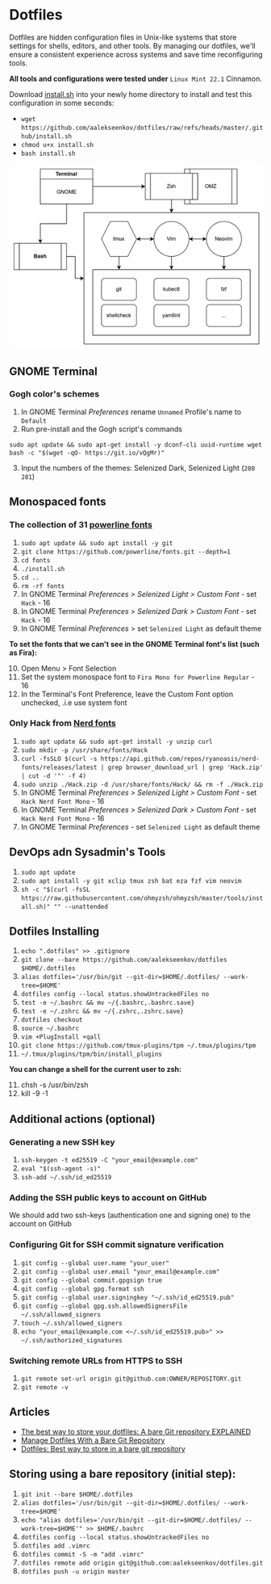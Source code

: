 # Dotfiles

Dotfiles are hidden configuration files in Unix-like systems that store settings for shells, editors, and other tools. By managing our dotfiles, we'll ensure a consistent experience across systems and save time reconfiguring tools.

**All tools and configurations were tested under** `Linux Mint 22.1` Cinnamon.

Download [install.sh](https://github.com/aalekseenkov/dotfiles/blob/master/.github/install.sh) into your newly home directory to install and test this configuration in some seconds:
- `wget https://github.com/aalekseenkov/dotfiles/raw/refs/heads/master/.github/install.sh`
- `chmod u+x install.sh`
- `bash install.sh`

![Dotfiles](./dotfiles.png)

## GNOME Terminal

### Gogh color's schemes

1. In GNOME Terminal *Preferences* rename `Unnamed` Profile's name to `Default`
2. Run pre-install and the Gogh script's commands
```
sudo apt update && sudo apt-get install -y dconf-cli uuid-runtime wget
bash -c "$(wget -qO- https://git.io/vQgMr)"
```
3. Input the numbers of the themes: Selenized Dark, Selenized Light (`280 281`)

## Monospaced fonts

### The collection of 31 [powerline fonts](https://github.com/powerline/fonts/blob/master/README.rst)

1. ```sudo apt update && sudo apt install -y git```
2. ```git clone https://github.com/powerline/fonts.git --depth=1```
3. ```cd fonts```
4. ```./install.sh```
5. ```cd ..```
6. ```rm -rf fonts```
7. In GNOME Terminal *Preferences > Selenized Light > Custom Font* - set `Hack` - 16
8. In GNOME Terminal *Preferences > Selenized Dark > Custom Font* - set `Hack` - 16
9. In GNOME Terminal *Preferences* > set `Selenized Light` as default theme

**To set the fonts that we can't see in the GNOME Terminal font's list (such as Fira):**

10. Open Menu > Font Selection
11. Set the system monospace font to `Fira Mono for Powerline Regular` - 16
12. In the Terminal's Font Preference, leave the Custom Font option unchecked, .i.e use system font

### Only Hack from [Nerd fonts](https://www.nerdfonts.com/)

1. ```sudo apt update && sudo apt-get install -y unzip curl```
2. ```sudo mkdir -p /usr/share/fonts/Hack```
3. ```curl -fsSLO $(curl -s https://api.github.com/repos/ryanoasis/nerd-fonts/releases/latest | grep browser_download_url | grep 'Hack.zip' | cut -d '"' -f 4)```
4. ```sudo unzip ./Hack.zip -d /usr/share/fonts/Hack/ && rm -f ./Hack.zip```
5. In GNOME Terminal *Preferences > Selenized Light > Custom Font* - set `Hack Nerd Font Mono` - 16
6. In GNOME Terminal *Preferences > Selenized Dark > Custom Font* - set `Hack Nerd Font Mono` - 16
7. In GNOME Terminal *Preferences* - set `Selenized Light` as default theme

## DevOps adn Sysadmin's Tools

1. ```sudo apt update```
2. ```sudo apt install -y git xclip tmux zsh bat eza fzf vim neovim```
3. ```sh -c "$(curl -fsSL https://raw.githubusercontent.com/ohmyzsh/ohmyzsh/master/tools/install.sh)" "" --unattended```

## Dotfiles Installing

1. ```echo ".dotfiles" >> .gitignore```
2. ```git clone --bare https://github.com/aalekseenkov/dotfiles $HOME/.dotfiles```
3. ```alias dotfiles='/usr/bin/git --git-dir=$HOME/.dotfiles/ --work-tree=$HOME'```
4. ```dotfiles config --local status.showUntrackedFiles no```
5. ```test -e ~/.bashrc && mv ~/{.bashrc,.bashrc.save}```
6. ```test -e ~/.zshrc && mv ~/{.zshrc,.zshrc.save}```
7. ```dotfiles checkout```
8. ```source ~/.bashrc```
9. ```vim +PlugInstall +qall```
10. ```git clone https://github.com/tmux-plugins/tpm ~/.tmux/plugins/tpm```
11. ```~/.tmux/plugins/tpm/bin/install_plugins```

**You can change a shell for the current user to zsh:**

11. chsh -s /usr/bin/zsh
12. kill -9 -1

## Additional actions (optional)

### Generating a new SSH key
1. ```ssh-keygen -t ed25519 -C "your_email@example.com"```
2. ```eval "$(ssh-agent -s)"```
3. ```ssh-add ~/.ssh/id_ed25519```

### Adding the SSH public keys to account on GitHub
We should add two ssh-keys (authentication one and signing one) to the account on GitHub

### Configuring Git for SSH commit signature verification
1. ```git config --global user.name "your_user"```
2. ```git config --global user.email "your_email@example.com"```
3. ```git config --global commit.gpgsign true```
4. ```git config --global gpg.format ssh```
5. ```git config --global user.signingkey "~/.ssh/id_ed25519.pub"```
6. ```git config --global gpg.ssh.allowedSignersFile ~/.ssh/allowed_signers```
7. ```touch ~/.ssh/allowed_signers```
8. ```echo "your_email@example.com <~/.ssh/id_ed25519.pub>" >> ~/.ssh/authorized_signatures```

### Switching remote URLs from HTTPS to SSH
1. ```git remote set-url origin git@github.com:OWNER/REPOSITORY.git```
2. ```git remote -v```

## Articles

* [The best way to store your dotfiles: A bare Git repository EXPLAINED](https://www.ackama.com/what-we-think/the-best-way-to-store-your-dotfiles-a-bare-git-repository-explained/)
* [Manage Dotfiles With a Bare Git Repository](https://harfangk.github.io/2016/09/18/manage-dotfiles-with-a-git-bare-repository.html)
* [Dotfiles: Best way to store in a bare git repository](https://www.atlassian.com/git/tutorials/dotfiles)

## Storing using a bare repository (initial step):

1. ```git init --bare $HOME/.dotfiles```
2. ```alias dotfiles='/usr/bin/git --git-dir=$HOME/.dotfiles/ --work-tree=$HOME'```
3. ```echo "alias dotfiles='/usr/bin/git --git-dir=$HOME/.dotfiles/ --work-tree=$HOME'" >> $HOME/.bashrc```
4. ```dotfiles config --local status.showUntrackedFiles no```
5. ```dotfiles add .vimrc```
6. ```dotfiles commit -S -m "add .vimrc"```
7. ```dotfiles remote add origin git@github.com:aalekseenkov/dotfiles.git```
8. ```dotfiles push -u origin master```
